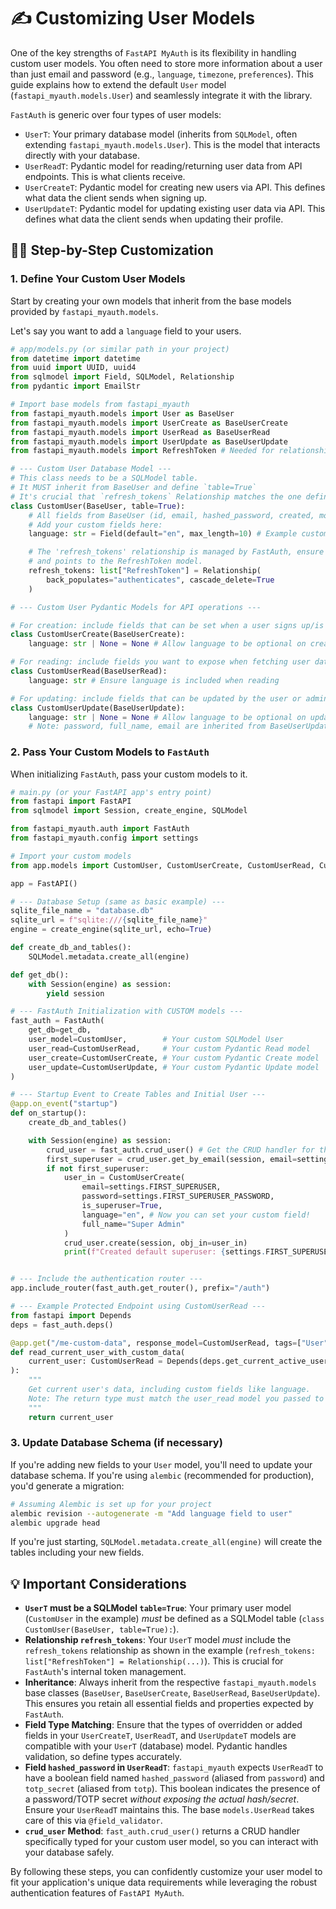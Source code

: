 # ✍️ Customizing User Models

One of the key strengths of `FastAPI MyAuth` is its flexibility in handling custom user models. You often need to store more information about a user than just email and password (e.g., `language`, `timezone`, `preferences`). This guide explains how to extend the default `User` model (`fastapi_myauth.models.User`) and seamlessly integrate it with the library.

`FastAuth` is generic over four types of user models:

- `UserT`: Your primary database model (inherits from `SQLModel`, often extending `fastapi_myauth.models.User`). This is the model that interacts directly with your database.
- `UserReadT`: Pydantic model for reading/returning user data from API endpoints. This is what clients receive.
- `UserCreateT`: Pydantic model for creating new users via API. This defines what data the client sends when signing up.
- `UserUpdateT`: Pydantic model for updating existing user data via API. This defines what data the client sends when updating their profile.

## 🚶‍♂️ Step-by-Step Customization

### 1. Define Your Custom User Models

Start by creating your own models that inherit from the base models provided by `fastapi_myauth.models`.

Let's say you want to add a `language` field to your users.

```python
# app/models.py (or similar path in your project)
from datetime import datetime
from uuid import UUID, uuid4
from sqlmodel import Field, SQLModel, Relationship
from pydantic import EmailStr

# Import base models from fastapi_myauth
from fastapi_myauth.models import User as BaseUser
from fastapi_myauth.models import UserCreate as BaseUserCreate
from fastapi_myauth.models import UserRead as BaseUserRead
from fastapi_myauth.models import UserUpdate as BaseUserUpdate
from fastapi_myauth.models import RefreshToken # Needed for relationship

# --- Custom User Database Model ---
# This class needs to be a SQLModel table.
# It MUST inherit from BaseUser and define `table=True`
# It's crucial that `refresh_tokens` Relationship matches the one defined internally by FastAuth.
class CustomUser(BaseUser, table=True):
    # All fields from BaseUser (id, email, hashed_password, created, modified, etc.) are inherited.
    # Add your custom fields here:
    language: str = Field(default="en", max_length=10) # Example custom field

    # The 'refresh_tokens' relationship is managed by FastAuth, ensure it's here
    # and points to the RefreshToken model.
    refresh_tokens: list["RefreshToken"] = Relationship(
        back_populates="authenticates", cascade_delete=True
    )

# --- Custom User Pydantic Models for API operations ---

# For creation: include fields that can be set when a user signs up/is created
class CustomUserCreate(BaseUserCreate):
    language: str | None = None # Allow language to be optional on creation

# For reading: include fields you want to expose when fetching user data
class CustomUserRead(BaseUserRead):
    language: str # Ensure language is included when reading

# For updating: include fields that can be updated by the user or admin
class CustomUserUpdate(BaseUserUpdate):
    language: str | None = None # Allow language to be optional on update
    # Note: password, full_name, email are inherited from BaseUserUpdate
```

### 2. Pass Your Custom Models to `FastAuth`

When initializing `FastAuth`, pass your custom models to it.

```python
# main.py (or your FastAPI app's entry point)
from fastapi import FastAPI
from sqlmodel import Session, create_engine, SQLModel

from fastapi_myauth.auth import FastAuth
from fastapi_myauth.config import settings

# Import your custom models
from app.models import CustomUser, CustomUserCreate, CustomUserRead, CustomUserUpdate

app = FastAPI()

# --- Database Setup (same as basic example) ---
sqlite_file_name = "database.db"
sqlite_url = f"sqlite:///{sqlite_file_name}"
engine = create_engine(sqlite_url, echo=True)

def create_db_and_tables():
    SQLModel.metadata.create_all(engine)

def get_db():
    with Session(engine) as session:
        yield session

# --- FastAuth Initialization with CUSTOM models ---
fast_auth = FastAuth(
    get_db=get_db,
    user_model=CustomUser,        # Your custom SQLModel User
    user_read=CustomUserRead,     # Your custom Pydantic Read model
    user_create=CustomUserCreate, # Your custom Pydantic Create model
    user_update=CustomUserUpdate, # Your custom Pydantic Update model
)

# --- Startup Event to Create Tables and Initial User ---
@app.on_event("startup")
def on_startup():
    create_db_and_tables()

    with Session(engine) as session:
        crud_user = fast_auth.crud_user() # Get the CRUD handler for the custom user model
        first_superuser = crud_user.get_by_email(session, email=settings.FIRST_SUPERUSER)
        if not first_superuser:
            user_in = CustomUserCreate(
                email=settings.FIRST_SUPERUSER,
                password=settings.FIRST_SUPERUSER_PASSWORD,
                is_superuser=True,
                language="en", # Now you can set your custom field!
                full_name="Super Admin"
            )
            crud_user.create(session, obj_in=user_in)
            print(f"Created default superuser: {settings.FIRST_SUPERUSER}")


# --- Include the authentication router ---
app.include_router(fast_auth.get_router(), prefix="/auth")

# --- Example Protected Endpoint using CustomUserRead ---
from fastapi import Depends
deps = fast_auth.deps()

@app.get("/me-custom-data", response_model=CustomUserRead, tags=["User"])
def read_current_user_with_custom_data(
    current_user: CustomUserRead = Depends(deps.get_current_active_user)
):
    """
    Get current user's data, including custom fields like language.
    Note: The return type must match the user_read model you passed to FastAuth.
    """
    return current_user

```

### 3. Update Database Schema (if necessary)

If you're adding new fields to your `User` model, you'll need to update your database schema. If you're using `alembic` (recommended for production), you'd generate a migration:

```bash
# Assuming Alembic is set up for your project
alembic revision --autogenerate -m "Add language field to user"
alembic upgrade head
```

If you're just starting, `SQLModel.metadata.create_all(engine)` will create the tables including your new fields.

## 💡 Important Considerations

- **`UserT` must be a SQLModel `table=True`**: Your primary user model (`CustomUser` in the example) _must_ be defined as a SQLModel table (`class CustomUser(BaseUser, table=True):`).
- **Relationship `refresh_tokens`**: Your `UserT` model _must_ include the `refresh_tokens` relationship as shown in the example (`refresh_tokens: list["RefreshToken"] = Relationship(...)`). This is crucial for `FastAuth`'s internal token management.
- **Inheritance**: Always inherit from the respective `fastapi_myauth.models` base classes (`BaseUser`, `BaseUserCreate`, `BaseUserRead`, `BaseUserUpdate`). This ensures you retain all essential fields and properties expected by `FastAuth`.
- **Field Type Matching**: Ensure that the types of overridden or added fields in your `UserCreateT`, `UserReadT`, and `UserUpdateT` models are compatible with your `UserT` (database) model. Pydantic handles validation, so define types accurately.
- **Field `hashed_password` in `UserReadT`**: `fastapi_myauth` expects `UserReadT` to have a boolean field named `hashed_password` (aliased from `password`) and `totp_secret` (aliased from `totp`). This boolean indicates the presence of a password/TOTP secret _without exposing the actual hash/secret_. Ensure your `UserReadT` maintains this. The base `models.UserRead` takes care of this via `@field_validator`.
- **`crud_user` Method**: `fast_auth.crud_user()` returns a CRUD handler specifically typed for your custom user model, so you can interact with your database safely.

By following these steps, you can confidently customize your user model to fit your application's unique data requirements while leveraging the robust authentication features of `FastAPI MyAuth`.

